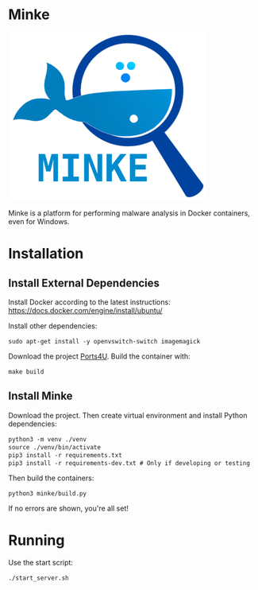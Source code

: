 # Minke

![alt text](files/minke.png)


Minke is a platform for performing malware analysis in Docker containers, even for Windows.


# Installation

## Install External Dependencies

Install Docker according to the latest instructions: https://docs.docker.com/engine/install/ubuntu/

Install other dependencies:
```
sudo apt-get install -y openvswitch-switch imagemagick
```

Download the project [Ports4U](https://github.com/bocajspear1/ports4u). Build the container with:
```
make build
```

## Install Minke

Download the project. Then create virtual environment and install Python dependencies:
```
python3 -m venv ./venv
source ./venv/bin/activate
pip3 install -r requirements.txt
pip3 install -r requirements-dev.txt # Only if developing or testing
```

Then build the containers:
```
python3 minke/build.py
```

If no errors are shown, you're all set!

# Running

Use the start script:
```
./start_server.sh
```